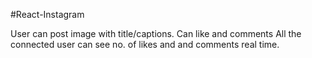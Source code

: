 #React-Instagram

User can post image with title/captions.
Can like and comments
All the connected user can see no. of likes and and comments real time.
